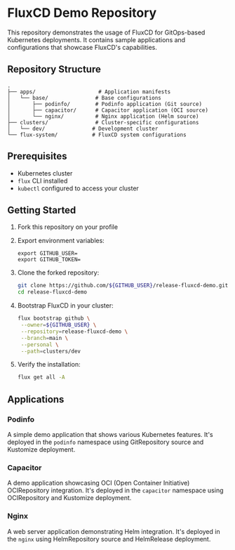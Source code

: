 # FluxCD Demo Repository

This repository demonstrates the usage of FluxCD for GitOps-based Kubernetes deployments. It contains sample applications and configurations that showcase FluxCD's capabilities.

## Repository Structure

```
.
├── apps/                    # Application manifests
│   └── base/               # Base configurations
│       ├── podinfo/        # Podinfo application (Git source)
│       ├── capacitor/      # Capacitor application (OCI source)
│       └── nginx/          # Nginx application (Helm source)
├── clusters/               # Cluster-specific configurations
│   └── dev/               # Development cluster
└── flux-system/           # FluxCD system configurations
```

## Prerequisites

- Kubernetes cluster
- `flux` CLI installed
- `kubectl` configured to access your cluster

## Getting Started

1. Fork this repository on your profile

2. Export environment variables:

   ```
   export GITHUB_USER=
   export GITHUB_TOKEN=
   ```

3. Clone the forked repository:

   ```bash
   git clone https://github.com/${GITHUB_USER}/release-fluxcd-demo.git
   cd release-fluxcd-demo
   ```

4. Bootstrap FluxCD in your cluster:

   ```bash
   flux bootstrap github \
    --owner=${GITHUB_USER} \
    --repository=release-fluxcd-demo \
    --branch=main \
    --personal \
    --path=clusters/dev
   ```

5. Verify the installation:
   ```bash
   flux get all -A
   ```

## Applications

### Podinfo

A simple demo application that shows various Kubernetes features. It's deployed in the `podinfo` namespace using GitRepository source and Kustomize deployment.

### Capacitor

A demo application showcasing OCI (Open Container Initiative) OCIRepository integration. It's deployed in the `capacitor` namespace using OCIRepository and Kustomize deployment.

### Nginx

A web server application demonstrating Helm integration. It's deployed in the `nginx` using HelmRepository source and HelmRelease deployment.
